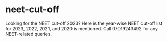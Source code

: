 # neet-cut-off
Looking for the NEET cut-off 2023? Here is the year-wise NEET cut-off list for 2023, 2022, 2021, and 2020 is mentioned. Call 07019243492 for any NEET-related queries.
